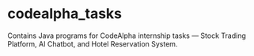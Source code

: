 # codealpha_tasks
Contains Java programs for CodeAlpha internship tasks — Stock Trading Platform, AI Chatbot, and Hotel Reservation System.
